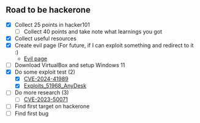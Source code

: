 ## Road to be hackerone
- [x] Collect 25 points in hacker101
  - [ ] Collect 40 points and take note what learnings you got
- [x] Collect useful resources
- [x] Create evil page (For future, if I can exploit something and redirect to it :)
  - [Evil page](https://frendawinter.github.io/pages/evil.html)
- [ ] Download VirtualBox and setup Windows 11
- [x] Do some exploit test (2)
  - [x] [CVE-2024-41989](CVE_exploits_test/CVE-2024-41989.md)
  - [x] [Exploits_51968_AnyDesk](Research/Exploits_51968_AnyDesk.md)
- [ ] Do more research (3)
  - [ ] [CVE-2023-50071](CVE_exploits_test/CVE-2023-50071.md)
- [ ] Find first target on hackerone
- [ ] Find first bug